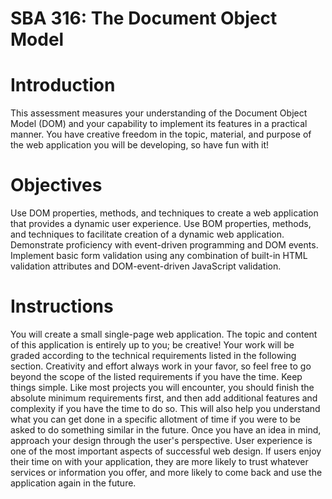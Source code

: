 # SBA 316: The Document Object Model

# Introduction
This assessment measures your understanding of the Document Object Model (DOM) and your capability to implement its features in a practical manner. You have creative freedom in the topic, material, and purpose of the web application you will be developing, so have fun with it!

# Objectives
Use DOM properties, methods, and techniques to create a web application that provides a dynamic user experience. Use BOM properties, methods, and techniques to facilitate creation of a dynamic web application. Demonstrate proficiency with event-driven programming and DOM events.
Implement basic form validation using any combination of built-in HTML validation attributes and DOM-event-driven JavaScript validation.

# Instructions
You will create a small single-page web application. The topic and content of this application is entirely up to you; be creative!
Your work will be graded according to the technical requirements listed in the following section. Creativity and effort always work in your favor, so feel free to go beyond the scope of the listed requirements if you have the time.
Keep things simple. Like most projects you will encounter, you should finish the absolute minimum requirements first, and then add additional features and complexity if you have the time to do so. This will also help you understand what you can get done in a specific allotment of time if you were to be asked to do something similar in the future.
Once you have an idea in mind, approach your design through the user's perspective. User experience is one of the most important aspects of successful web design. If users enjoy their time on with your application, they are more likely to trust whatever services or information you offer, and more likely to come back and use the application again in the future.